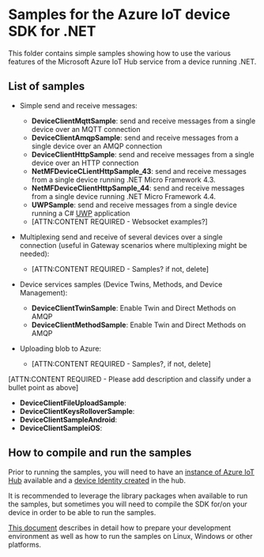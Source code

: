 # Samples for the Azure IoT device SDK for .NET

This folder contains simple samples showing how to use the various features of the Microsoft Azure IoT Hub service from a device running .NET.

## List of samples

* Simple send and receive messages:
   * **DeviceClientMqttSample**: send and receive messages from a single device over an MQTT connection
   * **DeviceClientAmqpSample**: send and receive messages from a single device over an AMQP connection
   * **DeviceClientHttpSample**: send and receive messages from a single device over an HTTP connection
   * **NetMFDeviceCLientHttpSample_43**: send and receive messages from a single device running .NET Micro Framework 4.3.
   * **NetMFDeviceClientHttpSample_44**: send and receive messages from a single device running .NET Micro Framework 4.4.
   * **UWPSample**: send and receive messages from a single device running a C# [UWP](UWP) application
   * [ATTN:CONTENT REQUIRED - Websocket examples?]

* Multiplexing send and receive of several devices over a single connection (useful in Gateway scenarios where multiplexing might be needed):
   * [ATTN:CONTENT REQUIRED - Samples? if not, delete]

* Device services samples (Device Twins, Methods, and Device Management):
   * **DeviceClientTwinSample**: Enable Twin and Direct Methods on AMQP
   * **DeviceClientMethodSample**: Enable Twin and Direct Methods on AMQP

* Uploading blob to Azure:
   * [ATTN:CONTENT REQUIRED - Samples?, if not, delete]

[ATTN:CONTENT REQUIRED - Please add description and classify under a bullet point as above]
   * **DeviceClientFileUploadSample**:
   * **DeviceClientKeysRolloverSample**:
   * **DeviceClientSampleAndroid**: 
   * **DeviceClientSampleiOS**: 



## How to compile and run the samples

Prior to running the samples, you will need to have an [instance of Azure IoT Hub][lnk-setup-iot-hub]  available and a [device Identity created][lnk-manage-iot-hub] in the hub.

It is recommended to leverage the library packages when available to run the samples, but sometimes you will need to compile the SDK for/on your device in order to be able to run the samples.

[This document][devbox-setup] describes in detail how to prepare your development environment as well as how to run the samples on Linux, Windows or other platforms.


[devbox-setup]: ../doc/devbox_setup.md
[lnk-setup-iot-hub]: https://aka.ms/howtocreateazureiothub
[lnk-manage-iot-hub]: https://aka.ms/manageiothub
[UWP]:https://docs.microsoft.com/en-us/windows/uwp/get-started/whats-a-uwp